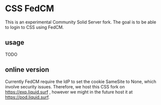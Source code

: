 # CSS FedCM

This is an experimental Community Solid Server fork.
The goal is to be able to login to CSS using FedCM.

## usage

TODO

## online version

Currently FedCM require the IdP to set the cookie SameSite to None,
which involve security issues. Therefore, we host this CSS fork
on https://exp.liquid.surf , however we might in the future host it
at https://pod.liquid.surf.
